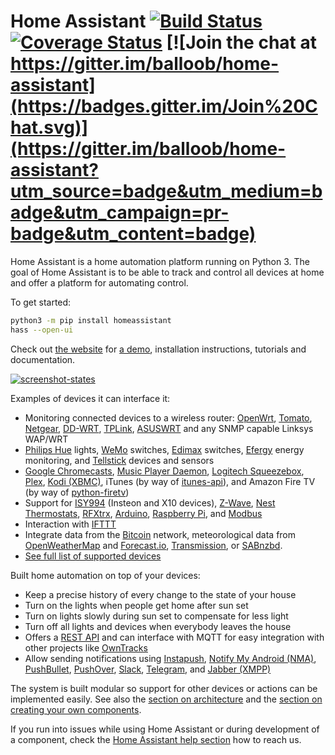 # Home Assistant [![Build Status](https://travis-ci.org/balloob/home-assistant.svg?branch=master)](https://travis-ci.org/balloob/home-assistant) [![Coverage Status](https://img.shields.io/coveralls/balloob/home-assistant.svg)](https://coveralls.io/r/balloob/home-assistant?branch=master) [![Join the chat at https://gitter.im/balloob/home-assistant](https://badges.gitter.im/Join%20Chat.svg)](https://gitter.im/balloob/home-assistant?utm_source=badge&utm_medium=badge&utm_campaign=pr-badge&utm_content=badge)

[demo]: https://home-assistant.io/demo/

Home Assistant is a home automation platform running on Python 3. The goal of Home Assistant is to be able to track and control all devices at home and offer a platform for automating control.

To get started:
```bash
python3 -m pip install homeassistant
hass --open-ui
```

Check out [the website](https://home-assistant.io) for [a demo][demo], installation instructions, tutorials and documentation.

[![screenshot-states](https://raw.github.com/balloob/home-assistant/master/docs/screenshots.png)][demo]

Examples of devices it can interface it:

 * Monitoring connected devices to a wireless router: [OpenWrt](https://openwrt.org/), [Tomato](http://www.polarcloud.com/tomato), [Netgear](http://netgear.com), [DD-WRT](http://www.dd-wrt.com/site/index), [TPLink](http://www.tp-link.us/), [ASUSWRT](http://event.asus.com/2013/nw/ASUSWRT/) and any SNMP capable Linksys WAP/WRT
 * [Philips Hue](http://meethue.com) lights, [WeMo](http://www.belkin.com/us/Products/home-automation/c/wemo-home-automation/) switches, [Edimax](http://www.edimax.com/) switches, [Efergy](https://efergy.com) energy monitoring, and [Tellstick](http://www.telldus.se/products/tellstick) devices and sensors
 * [Google Chromecasts](http://www.google.com/intl/en/chrome/devices/chromecast), [Music Player Daemon](http://www.musicpd.org/), [Logitech Squeezebox](https://en.wikipedia.org/wiki/Squeezebox_%28network_music_player%29), [Plex](https://plex.tv/), [Kodi (XBMC)](http://kodi.tv/), iTunes (by way of [itunes-api](https://github.com/maddox/itunes-api)), and Amazon Fire TV (by way of [python-firetv](https://github.com/happyleavesaoc/python-firetv))
 * Support for [ISY994](https://www.universal-devices.com/residential/isy994i-series/) (Insteon and X10 devices), [Z-Wave](http://www.z-wave.com/), [Nest Thermostats](https://nest.com/), [RFXtrx](http://www.rfxcom.com/), [Arduino](https://www.arduino.cc/), [Raspberry Pi](https://www.raspberrypi.org/), and [Modbus](http://www.modbus.org/)
 * Interaction with [IFTTT](https://ifttt.com/)
 * Integrate data from the [Bitcoin](https://bitcoin.org) network, meteorological data from [OpenWeatherMap](http://openweathermap.org/) and [Forecast.io](https://forecast.io/), [Transmission](http://www.transmissionbt.com/), or [SABnzbd](http://sabnzbd.org).
 * [See full list of supported devices](https://home-assistant.io/components/)

Built home automation on top of your devices:

 * Keep a precise history of every change to the state of your house
 * Turn on the lights when people get home after sun set
 * Turn on lights slowly during sun set to compensate for less light
 * Turn off all lights and devices when everybody leaves the house
 * Offers a [REST API](https://home-assistant.io/developers/api.html) and can interface with MQTT for easy integration with other projects like [OwnTracks](http://owntracks.org/)
 * Allow sending notifications using [Instapush](https://instapush.im), [Notify My Android (NMA)](http://www.notifymyandroid.com/), [PushBullet](https://www.pushbullet.com/), [PushOver](https://pushover.net/), [Slack](https://slack.com/), [Telegram](https://telegram.org/), and [Jabber (XMPP)](http://xmpp.org)

The system is built modular so support for other devices or actions can be implemented easily. See also the [section on architecture](https://home-assistant.io/developers/architecture.html) and the [section on creating your own components](https://home-assistant.io/developers/creating_components.html).

If you run into issues while using Home Assistant or during development of a component, check the [Home Assistant help section](https://home-assistant.io/help/) how to reach us.
